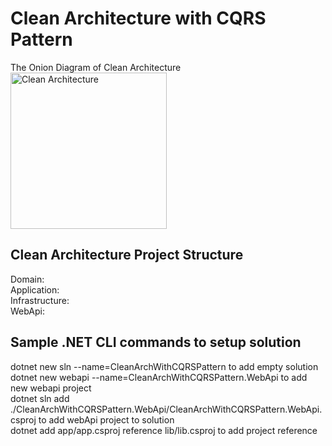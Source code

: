 # Clean Architecture with CQRS Pattern
The Onion Diagram of Clean Architecture<br/>
    <img src="https://github.com/zraees/portfolio/assets/27266323/caffdf70-e442-4058-9c23-c28f041f5b19"
        width="250" alt="Clean Architecture">

## Clean Architecture Project Structure
Domain: <br/>
Application: <br/>
Infrastructure: <br/>
WebApi: <br/>

## Sample .NET CLI commands to setup solution 
dotnet new sln --name=CleanArchWithCQRSPattern to add empty solution<br/>
dotnet new webapi --name=CleanArchWithCQRSPattern.WebApi to add new webapi project<br/>
dotnet sln add ./CleanArchWithCQRSPattern.WebApi/CleanArchWithCQRSPattern.WebApi.csproj to add webApi project to solution<br/>
dotnet add app/app.csproj reference lib/lib.csproj to add project reference<br/>
